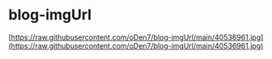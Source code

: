 # blog-imgUrl

[https://raw.githubusercontent.com/oDen7/blog-imgUrl/main/40536961.jpg](https://raw.githubusercontent.com/oDen7/blog-imgUrl/main/40536961.jpg)
